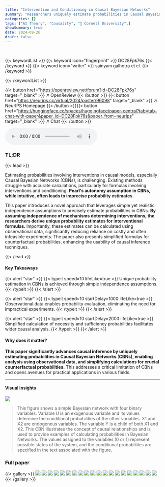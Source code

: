 ```yaml
---
title: "Intervention and Conditioning in Causal Bayesian Networks"
summary: "Researchers uniquely estimate probabilities in Causal Bayesian Networks using simple independence assumptions, enabling analysis from observational data and simplifying counterfactual probability calc..."
categories: []
tags: ["AI Theory", "Causality", "🏢 Cornell University",]
showSummary: true
date: 2024-09-26
draft: false
---
```


<br>

{{< keywordList >}}
{{< keyword icon="fingerprint" >}} DC28Fpk76s {{< /keyword >}}
{{< keyword icon="writer" >}} sainyam galhotra et el. {{< /keyword >}}
 
{{< /keywordList >}}

{{< button href="https://openreview.net/forum?id=DC28Fpk76s" target="_blank" >}}
↗ OpenReview
{{< /button >}}
{{< button href="https://neurips.cc/virtual/2024/poster/96098" target="_blank" >}}
↗ NeurIPS Homepage
{{< /button >}}{{< button href="https://huggingface.co/spaces/huggingface/paper-central?tab=tab-chat-with-paper&paper_id=DC28Fpk76s&paper_from=neurips" target="_blank" >}}
↗ Chat
{{< /button >}}



<audio controls>
    <source src="https://ai-paper-reviewer.com/DC28Fpk76s/podcast.wav" type="audio/wav">
    Your browser does not support the audio element.
</audio>


### TL;DR


{{< lead >}}

Estimating probabilities involving interventions in causal models, especially Causal Bayesian Networks (CBNs), is challenging. Existing methods struggle with accurate calculations, particularly for formulas involving interventions and conditioning.  **Pearl's autonomy assumption in CBNs, while intuitive, often leads to imprecise probability estimates.**



This paper introduces a novel approach that leverages simple yet realistic independence assumptions to precisely estimate probabilities in CBNs. **By assuming independence of mechanisms determining interventions, the researchers derive unique probability estimates for interventional formulas.**  Importantly, these estimates can be calculated using observational data, significantly reducing reliance on costly and often infeasible experiments. The paper also presents simplified formulas for counterfactual probabilities, enhancing the usability of causal inference techniques.

{{< /lead >}}


#### Key Takeaways

{{< alert "star" >}}
{{< typeit speed=10 lifeLike=true >}} Unique probability estimation in CBNs is achieved through simple independence assumptions. {{< /typeit >}}
{{< /alert >}}

{{< alert "star" >}}
{{< typeit speed=10 startDelay=1000 lifeLike=true >}} Observational data enables probability evaluation, eliminating the need for impractical experiments. {{< /typeit >}}
{{< /alert >}}

{{< alert "star" >}}
{{< typeit speed=10 startDelay=2000 lifeLike=true >}} Simplified calculation of necessity and sufficiency probabilities facilitates wider causal analysis. {{< /typeit >}}
{{< /alert >}}

#### Why does it matter?
**This paper significantly advances causal inference by uniquely estimating probabilities in Causal Bayesian Networks (CBNs), enabling analysis using observational data, and simplifying calculations for crucial counterfactual probabilities.** This addresses a critical limitation of CBNs and opens avenues for practical applications in various fields.

------
#### Visual Insights



![](https://ai-paper-reviewer.com/DC28Fpk76s/figures_15_1.jpg)

> This figure shows a simple Bayesian network with four binary variables. Variable U is an exogenous variable and its values determine the conditional probabilities of the other variables. X1 and X2 are endogenous variables. The variable Y is a child of both X1 and X2. This CBN illustrates the concept of causal relationships and is used to provide examples of calculating probabilities in Bayesian Networks.  The values assigned to the variables (0 or 1) represent possible states of the system, and the conditional probabilities are specified in the text associated with the figure.







### Full paper

{{< gallery >}}
<img src="https://ai-paper-reviewer.com/DC28Fpk76s/1.png" class="grid-w50 md:grid-w33 xl:grid-w25" />
<img src="https://ai-paper-reviewer.com/DC28Fpk76s/2.png" class="grid-w50 md:grid-w33 xl:grid-w25" />
<img src="https://ai-paper-reviewer.com/DC28Fpk76s/3.png" class="grid-w50 md:grid-w33 xl:grid-w25" />
<img src="https://ai-paper-reviewer.com/DC28Fpk76s/4.png" class="grid-w50 md:grid-w33 xl:grid-w25" />
<img src="https://ai-paper-reviewer.com/DC28Fpk76s/5.png" class="grid-w50 md:grid-w33 xl:grid-w25" />
<img src="https://ai-paper-reviewer.com/DC28Fpk76s/6.png" class="grid-w50 md:grid-w33 xl:grid-w25" />
<img src="https://ai-paper-reviewer.com/DC28Fpk76s/7.png" class="grid-w50 md:grid-w33 xl:grid-w25" />
<img src="https://ai-paper-reviewer.com/DC28Fpk76s/8.png" class="grid-w50 md:grid-w33 xl:grid-w25" />
<img src="https://ai-paper-reviewer.com/DC28Fpk76s/9.png" class="grid-w50 md:grid-w33 xl:grid-w25" />
<img src="https://ai-paper-reviewer.com/DC28Fpk76s/10.png" class="grid-w50 md:grid-w33 xl:grid-w25" />
<img src="https://ai-paper-reviewer.com/DC28Fpk76s/11.png" class="grid-w50 md:grid-w33 xl:grid-w25" />
<img src="https://ai-paper-reviewer.com/DC28Fpk76s/12.png" class="grid-w50 md:grid-w33 xl:grid-w25" />
<img src="https://ai-paper-reviewer.com/DC28Fpk76s/13.png" class="grid-w50 md:grid-w33 xl:grid-w25" />
<img src="https://ai-paper-reviewer.com/DC28Fpk76s/14.png" class="grid-w50 md:grid-w33 xl:grid-w25" />
<img src="https://ai-paper-reviewer.com/DC28Fpk76s/15.png" class="grid-w50 md:grid-w33 xl:grid-w25" />
<img src="https://ai-paper-reviewer.com/DC28Fpk76s/16.png" class="grid-w50 md:grid-w33 xl:grid-w25" />
<img src="https://ai-paper-reviewer.com/DC28Fpk76s/17.png" class="grid-w50 md:grid-w33 xl:grid-w25" />
<img src="https://ai-paper-reviewer.com/DC28Fpk76s/18.png" class="grid-w50 md:grid-w33 xl:grid-w25" />
<img src="https://ai-paper-reviewer.com/DC28Fpk76s/19.png" class="grid-w50 md:grid-w33 xl:grid-w25" />
<img src="https://ai-paper-reviewer.com/DC28Fpk76s/20.png" class="grid-w50 md:grid-w33 xl:grid-w25" />
{{< /gallery >}}